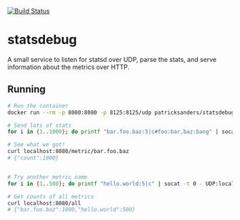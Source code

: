 [![Build Status](https://travis-ci.org/patricksanders/statsdebug.svg?branch=master)](https://travis-ci.org/patricksanders/statsdebug)

# statsdebug

A small service to listen for statsd over UDP, parse the stats, and serve information about the metrics over HTTP.

## Running

```bash
# Run the container
docker run --rm -p 8080:8080 -p 8125:8125/udp patricksanders/statsdebug

# Send lots of stats
for i in {1..1000}; do printf "bar.foo.baz:5|c#foo:bar,baz:bang" | socat -t 0 - UDP:localhost:8125; done

# See what we got!
curl localhost:8080/metric/bar.foo.baz
# {"count":1000}


# Try another metric name
for i in {1..500}; do printf "hello.world:5|c" | socat -t 0 - UDP:localhost:8125; done

# Get counts of all metrics
curl localhost:8080/all
# {"bar.foo.baz":1000,"hello.world":500}
```
